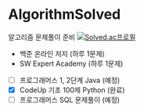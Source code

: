 # AlgorithmSolved
알고리즘 문제풀이 준비 
[![Solved.ac프로필](http://mazassumnida.wtf/api/v2/generate_badge?boj=soulfever01)](https://solved.ac/soulfever01)
- 백준 온라인 저지 (하루 1문제)
- SW Expert Academy (하루 1문제)
- [ ] 프로그래머스 1, 2단계 Java (예정)
- [X] CodeUp 기초 100제 Python (완료)
- [ ] 프로그래머스 SQL 문제풀이 (예정) 
